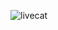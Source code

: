 ![livecat](https://user-images.githubusercontent.com/83781960/197253133-b7c5e182-8466-4e35-b2c0-69bc3806d530.png)
